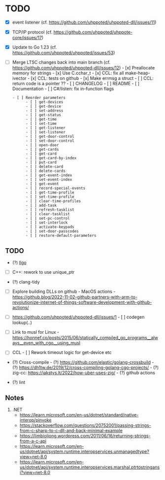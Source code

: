 # TODO

- [x] event listener (cf. https://github.com/uhppoted/uhppoted-dll/issues/11)
- [x] TCP/IP protocol (cf. https://github.com/uhppoted/uhppote-core/issues/17)
- [x] Update to Go 1.23 (cf. https://github.com/uhppoted/uhppoted/issues/53)
- [ ] Merge LTSC changes back into main branch (cf. https://github.com/uhppoted/uhppoted-dll/issues/12)
      - [x] Preallocate memory for strings
      - [x] Use C.cchar_t
      - [x] CCL: fix all make-heap-ivector
      - [x] CCL: tests on github
      - [x] Make errmsg a struct
      - [ ] CCL: return code is a pointer ??
      - [ ] CHANGELOG
      - [ ] README
      - [ ] Documentation
      - [ ] C#/listen: fix in-function flags

      - [ ] Reorder parameters
            - [ ] get-devices
            - [ ] get-device
            - [ ] set-address
            - [ ] get-status
            - [ ] get-time
            - [ ] set-time
            - [ ] get-listener
            - [ ] set-listener
            - [ ] get-door-control
            - [ ] set-door-control
            - [ ] open-door
            - [ ] get-cards
            - [ ] get-card
            - [ ] get-card-by-index
            - [ ] put-card
            - [ ] delete-card
            - [ ] delete-cards
            - [ ] get-event-index
            - [ ] set-event-index
            - [ ] get-event
            - [ ] record-special-events
            - [ ] get-time-profile
            - [ ] set-time-profile
            - [ ] clear-time-profiles
            - [ ] add-task
            - [ ] refresh-tasklist
            - [ ] clear-tasklist
            - [ ] set-pc-control
            - [ ] set-interlock
            - [ ] activate-keypads
            - [ ] set-door-passcodes
            - [ ] restore-default-parameters

## TODO

- (?) [llgo](https://github.com/goplus/llgo)
- [ ] C++: rework to use unique_ptr
- (?) clang-tidy

- [ ] Explore building DLLs on github
      - MacOS actions
      - https://github.blog/2022-11-02-github-partners-with-arm-to-revolutionize-internet-of-things-software-development-with-github-actions/

- [ ] https://github.com/uhppoted/uhppoted-dll/issues/1
      - [ ] codegen lookup(..)

- [ ] Link to musl for Linux
      - https://honnef.co/posts/2015/06/statically_compiled_go_programs__always__even_with_cgo__using_musl

- [ ] CCL
      - [ ] Rework timeout logic for get-device etc

- (?) Cross-compile
      - (?) https://github.com/elastic/golang-crossbuild
      - (?) https://dh1tw.de/2019/12/cross-compiling-golang-cgo-projects/
      - (?) zig-cc: https://jakstys.lt/2022/how-uber-uses-zig/
      - (?) github actions

- (?) lint

## Notes

1. .NET
    - https://learn.microsoft.com/en-us/dotnet/standard/native-interop/pinvoke
    - https://stackoverflow.com/questions/20752001/passing-strings-from-c-sharp-to-c-dll-and-back-minimal-example
    - https://limbioliong.wordpress.com/2011/06/16/returning-strings-from-a-c-api
    - https://learn.microsoft.com/en-us/dotnet/api/system.runtime.interopservices.unmanagedtype?view=net-8.0
    - https://learn.microsoft.com/en-us/dotnet/api/system.runtime.interopservices.marshal.ptrtostringansi?view=net-8.0


